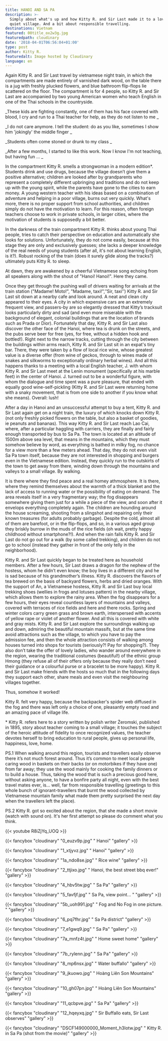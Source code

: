 ```yaml
---
title: HANOI AND SA PA
description: >-
  Simply about what's up and how Kitty R. and Sir Last made it to a lovely,
  quiet village. And a bit about responsible travelling. 
destinations: Vietnam
featured: 00title_ox2w3g.jpg
featuredpath: cloudinary
date: '2018-04-01T06:56:04+01:00'
type: post
author: Kitty R.
featuredalt: Image hosted by Cloudinary
language: en
---
```

Again Kitty R. and Sir Last travel by vietnamese night train, in which the compartments are made entirely of varnished dark wood, on the table there is a jug with freshly plucked flowers, and blue bathroom flip-flops lie scattered on the floor. The compartment is for 4 people, so Kitty R. and Sir Last  are accompanied by two young American women who teach English in one of the Thai schools in the countryside.

_These kids are fighting constantly, one of them has his face covered with blood, I cry and run to a Thai teacher for help, as they do not listen to me
_

_I do not care anymore. I tell the student: do as you like, sometimes I show him 'jokingly' the middle finger
_

_Students often come stoned or drunk to my class
_

_After a few months, I started to like this work. Now I know I'm not teaching, but having fun ...
_

In the compartment Kitty R. smells a strongwoman in a modern edition*. Students drink and use drugs, because the village doesn’t give them a positive alternative; children are looked after by grandparents who represent a completely different upbringing and traditions and do not keep up with the young spirit, while the parents have gone to the cities to earn money. A young western teacher with his ideas based on a combination of adventure and helping in a poor village, burns out very quickly. What's more, there is no proper support from school authorities, and children simply do not have the motivation to learn. For this reason, often foreign teachers choose to work in private schools, in larger cities, where the motivation of students is supposedly a bit better.

In the darkness of the train compartment Kitty R. thinks about young Thai people, tries to catch their perspective on education and automatically she looks for solutions. Unfortunately, they do not come easily, because at this stage they are only and exclusively guesses; she lacks a deeper knowledge of the real needs of young students (after all, it's not about learning English, is it?). Robust rocking of the train (does it surely glide along the tracks?) ultimately puts Kitty R. to sleep.

At dawn, they are awakened by a cheerful Vietnamese song echoing from all speakers along with the shout of "Hanoi! Hanoi!". Here they came.

Once they get through the pushing wall of drivers waiting for arrivals at the train station ("Madame! Moto!", "Madame, taxi!",’’Sir, taxi’’) Kitty R. and Sir Last sit down at a nearby cafe and look around. A neat and clean city appeared to their eyes. A city in which expensive cars are an extremely frequent view, and passers-by are so elegantly dressed that Kitty’s tracksuit looks particularly dirty and sad (and even more miserable with the background of elegant, colonial buildings that are the location of brands such as Prada or Dior). Fortunately that day, Kitty R. and Sir Last also discover the other face of the Hanoi, where tea is drunk on the streets, and the pubs serve beer for free (yes, for free, without a hidden hook and bottled!). Right next to the narrow tracks, cutting through the city between the buildings within arms reach, Kitty R. and Sir Last sit in an expat's tiny bar. There, they were taken by a flow of local rice wine, whose greatest value is a diverse offer (from wine of geckos, through to wines made of snakes and silkworms to exceptionally ordinary herbal wines). And all this happens thanks to a meeting with a local English teacher, J. with whom Kitty R. and Sir Last meet at the Lenin monument (specifically at his marble feet) in the center of Hanoi. J. turned out to be a wonderful figure, with whom the dialogue and time spent was a pure pleasure, that ended with equally good wine-self-pickling (Kitty R. and Sir Last were returning home with a snaky movement, that is from one side to another if you know what she means). Overall: lush!

After a day in Hanoi and an unsuccessful attempt to buy a tent, Kitty R. and Sir Last again get on a night train, the luxury of which knocks down Kitty R. (not only freshly picked flowers on the table, but also a basket of goodies, ie peanuts and bananas). This way Kitty R. and Sir Last reach Lao Cai, where, after a particular haggling with carriers, they are finally and fairly enough transported by bus to Sa Pa. The town is located at an altitude of 1500m above sea level, that means in the mountains, which they must somehow believe by word, as everything is bathed in milky fog, no chance for a view more than a few meters ahead. That day, they do not even visit Sa Pa town itself, because they are not interested in shopping and burgers even in the Vietnamese edition. Instead, they quickly run to the outskirts of the town to get away from there, winding down through the mountains and valleys to a small village. By walking.

It is there where they find peace and a real homey athmosphere. It is there, where they remind themselves about the warmth of a thick blanket and the lack of access to running water or the possibility of eating on demand. The area reveals itself in a very fragmentary way; the fog disappears somewhere giving them just for a while a piece of the view, and soon after it envelops everything completely again. The children are hounding around the house screaming, shooting from a slingshot and repairing only their known treasures (for adults probably garbage). Despite the cold, almost all of them are barefoot, or in the flip-flops, and so, in a various aged group they briskly burrow in the muds of the rice fields (oh wait, pretty happy childhood without smartphone?!). And when the rain falls Kitty R. and Sir Last do not go out for a walk (by some called trekking), and children do not go to school (instead they gather in front of the only telly in the neighborhood).

Kitty R. and Sir Last quickly began to be treated here as household members. After a few hours, Sir Last draws a dragon for the nephew of the hostess, whom he didn’t even know; the boy lives in a different city and he is sad because of his grandmother’s illness. Kitty R. discovers the flavors of tea brewed on the basis of backyard flowers, herbs and dried oranges. With the support of An, a Vietnamese hostess, Kitty R. and Sir Last buy local trekking shoes (wellies in frogs and lotuses pattern) in the nearby village, which allows them to explore the rainy area. When the fog disappears for a few hours, their eyes reveal countless layers of mountains and valleys, covered with terraces of rice fields and here and there rocks. Spring and winter colors carry green grass and brown earth, interspersed with accents of yellow rape or violet of another flower. And all this is covered with white and gray mists. Kitty R. and Sir Last explore the surroundings walking up and down, admiring the beautiful mountain massifs, but at the same time avoid attractions such as the village, to which you have to pay the admission fee, and then the whole attraction consists of walking among houses turned into shops for tourists (seriously?! Pay for shopping?). They also don’t take the offer of lovely ladies, who wander around everywhere in the region, wearing the traditional costumes (beautiful!) of the ethnic group Hmong (they refuse all of their offers only because they really don’t need their guidance or a colourful purse or a bracelet to be more happy). Kitty R. and Sir Last make friends with the hosts so much that in the following days they support each other, share meals and even visit the neighbouring villages together.

Thus, somehow it worked!

Kitty R. felt very happy, because the backpacker's spider web diffused in the fog and there was left only a choice of one, pleasantly empty road and an amazing pace of village life.

\* Kitty R. refers here to a story written by polish writer Żeromski, published in 1895, story about teacher coming to a small village; it touches the subject of the heroic attitude of fidelity to once recognized values, the teacher devotes herself to bring education to rural people, gives up personal life, happiness, love, home.

PS.1 When walking around this region, tourists and travellers easily observe there it’s not much forest around. Thus it’s common to meet local people caring wood in baskets on their backs (or on motorbikes if they have one) from far away; they use the wood mainly for cooking the family dinners or to build a house. Thus, taking the wood that is such a precious good here, without asking anyone, to have a bonfire party all night, even with the best travel mates ever, is… well, far from responsible travelling (greetings to this whole bunch of ignorant-travellers that burnt the wood collected by Vietnamese mountain family what made them pretty surprised the next day when the travellers left the place). 

PS.2 Kitty R. got so excited about the region, that she made a short movie (watch with sound on). It's her first attempt so please do comment what you think.

{{< youtube R8iZjYq_UOQ >}}

{{< fancybox "cloudinary" "0_euzv9p.jpg" "            Hanoi" "gallery" >}}

{{< fancybox "cloudinary" "1_xtjyvz.jpg" "            Hanoi" "gallery" >}}

{{< fancybox "cloudinary" "1a_ndo8se.jpg" "            Rice wine" "gallery" >}}

{{< fancybox "cloudinary" "2_ttjixo.jpg" "            Hanoi, the best street bbq ever!" "gallery" >}}

{{< fancybox "cloudinary" "4_hbv5tw.jpg" "            Sa Pa" "gallery" >}}

{{< fancybox "cloudinary" "5_favfjf.jpg" "            Sa Pa, view point... " "gallery" >}}

{{< fancybox "cloudinary" "5b_uoh991.jpg" "            Fog and No Fog in one picture. " "gallery" >}}

{{< fancybox "cloudinary" "6_pq7fhr.jpg" "            Sa Pa district" "gallery" >}}

{{< fancybox "cloudinary" "7_e1gwq9.jpg" "            Sa Pa" "gallery" >}}

{{< fancybox "cloudinary" "7a_mnfz4t.jpg" "            Home sweet home" "gallery" >}}

{{< fancybox "cloudinary" "7b_rylenn.jpg" "            Sa Pa" "gallery" >}}

{{< fancybox "cloudinary" "8_mp6nsx.jpg" "            Water buffallo" "gallery" >}}

{{< fancybox "cloudinary" "9_jkuowo.jpg" "            Hoàng Liên Son Mountains" "gallery" >}}

{{< fancybox "cloudinary" "10_gh07pn.jpg" "            Hoàng Liên Son Mountains" "gallery" >}}

{{< fancybox "cloudinary" "11_qcbpve.jpg" "            Sa Pa" "gallery" >}}

{{< fancybox "cloudinary" "12_hqeyxq.jpg" "            Sir Buffallo eats, Sir Last observes" "gallery" >}}

{{< fancybox "cloudinary" "DSCF149000000_Moment_h3lotw.jpg" "            Kitty R. in Sa Pa (shot from the movie)" "gallery" >}}
